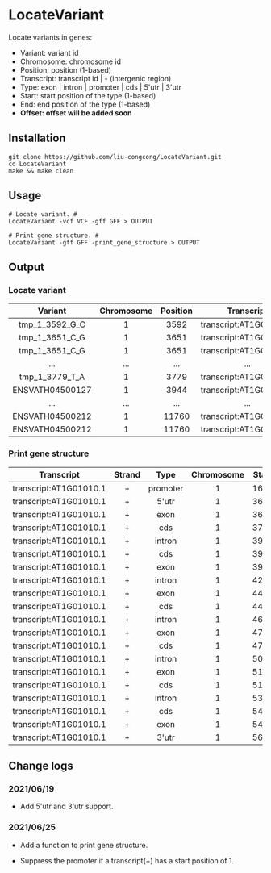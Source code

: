 # LocateVariant

Locate variants in genes:

* Variant: variant id
* Chromosome: chromosome id
* Position: position (1-based)
* Transcript: transcript id | - (intergenic region)
* Type: exon | intron | promoter | cds | 5'utr | 3'utr
* Start: start position of the type (1-based)
* End: end position of the type (1-based)
* **Offset: offset will be added soon**

## Installation

```shell
git clone https://github.com/liu-congcong/LocateVariant.git
cd LocateVariant
make && make clean
```

## Usage

```shell
# Locate variant. #
LocateVariant -vcf VCF -gff GFF > OUTPUT

# Print gene structure. #
LocateVariant -gff GFF -print_gene_structure > OUTPUT
```

## Output

### Locate variant

|Variant|Chromosome|Position|Transcript|Type|Start|End|
|:-:|:-:|:-:|:-:|:-:|:-:|:-:|
|tmp_1_3592_G_C|1|3592|transcript:AT1G01010.1|promoter|1631|3630|
|tmp_1_3651_C_G|1|3651|transcript:AT1G01010.1|5'utr|3631|3759|
|tmp_1_3651_C_G|1|3651|transcript:AT1G01010.1|exon|3631|3913|
|...|...|...|...|...|...|...|
|tmp_1_3779_T_A|1|3779|transcript:AT1G01010.1|cds|3760|3913|
|ENSVATH04500127|1|3944|transcript:AT1G01010.1|intron|3914|3995|
|...|...|...|...|...|...|...|
|ENSVATH04500212|1|11760|transcript:AT1G01030.2|3'utr|11649|11863|
|ENSVATH04500212|1|11760|transcript:AT1G01030.1|3'utr|11649|11863|

### Print gene structure

|Transcript|Strand|Type|Chromosome|Start|End|
|:-:|:-:|:-:|:-:|:-:|:-:|
|transcript:AT1G01010.1|+|promoter|1|1631|3630|
|transcript:AT1G01010.1|+|5'utr|1|3631|3759|
|transcript:AT1G01010.1|+|exon|1|3631|3913|
|transcript:AT1G01010.1|+|cds|1|3760|3913|
|transcript:AT1G01010.1|+|intron|1|3914|3995|
|transcript:AT1G01010.1|+|cds|1|3996|4276|
|transcript:AT1G01010.1|+|exon|1|3996|4276|
|transcript:AT1G01010.1|+|intron|1|4277|4485|
|transcript:AT1G01010.1|+|exon|1|4486|4605|
|transcript:AT1G01010.1|+|cds|1|4486|4605|
|transcript:AT1G01010.1|+|intron|1|4606|4705|
|transcript:AT1G01010.1|+|exon|1|4706|5095|
|transcript:AT1G01010.1|+|cds|1|4706|5095|
|transcript:AT1G01010.1|+|intron|1|5096|5173|
|transcript:AT1G01010.1|+|exon|1|5174|5326|
|transcript:AT1G01010.1|+|cds|1|5174|5326|
|transcript:AT1G01010.1|+|intron|1|5327|5438|
|transcript:AT1G01010.1|+|cds|1|5439|5630|
|transcript:AT1G01010.1|+|exon|1|5439|5899|
|transcript:AT1G01010.1|+|3'utr|1|5631|5899|

## Change logs

### 2021/06/19

* Add 5'utr and 3'utr support.

### 2021/06/25

* Add a function to print gene structure.

* Suppress the promoter if a transcript(+) has a start position of 1.
